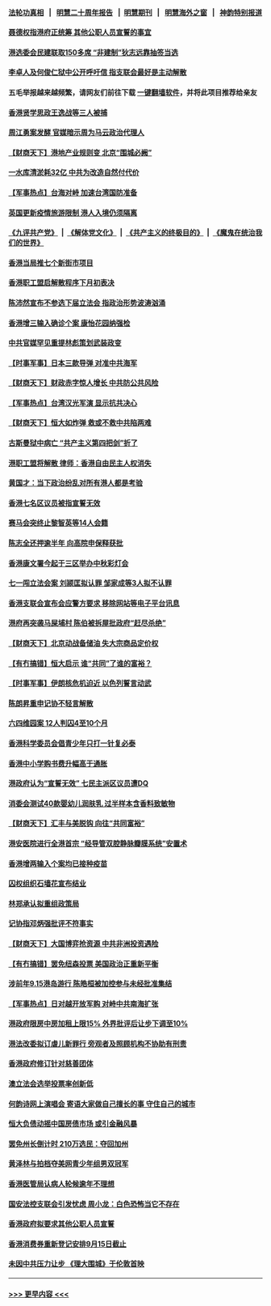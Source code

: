 #### [法轮功真相](https://github.com/gfw-breaker/truth/blob/master/README.md?t=0) &nbsp;&nbsp;|&nbsp;&nbsp; [明慧二十周年报告](https://github.com/gfw-breaker/mh-reports/blob/master/README.md?t=0) &nbsp;&nbsp;|&nbsp;&nbsp;[明慧期刊](https://github.com/gfw-breaker/mh-qikan) &nbsp;&nbsp;|&nbsp;&nbsp; [明慧海外之窗](https://github.com/gfw-breaker/mh-news/blob/master/README.md?t=0) &nbsp;&nbsp;|&nbsp;&nbsp; [神韵特别报道](https://github.com/gfw-breaker/mh-news/blob/master/shenyun.md?t=0)
#### [聂德权指港府正统筹 其他公职人员宣誓的事宜](../pages/nsc415/n13251739.md?t=09222151) 
#### [港选委会民建联取150多席 “非建制”狄志远靠抽签当选](../pages/nsc415/n13251734.md?t=09222151) 
#### [李卓人及何俊仁狱中公开呼吁信 指支联会最好是主动解散](../pages/nsc415/n13251704.md?t=09222151) 
#### 五毛举报越来越频繁，请网友们前往下载 [一键翻墙软件](https://github.com/gfw-breaker/ssr-accounts)，并将此项目推荐给亲友
#### [香港贤学思政王逸战等三人被捕](../pages/nsc415/n13251565.md?t=09222151) 
#### [周江勇案发酵 官媒暗示周为马云政治代理人](../pages/nsc415/n13251115.md?t=09222151) 
#### [【财商天下】港地产业规则变 北京“围城必阙”](../pages/nsc415/n13250221.md?t=09222151) 
#### [一水库清淤耗32亿 中共为改造自然付代价](../pages/nsc415/n13250759.md?t=09222151) 
#### [【军事热点】台海对峙 加速台湾国防准备](../pages/nsc415/n13249405.md?t=09222151) 
#### [英国更新疫情旅游限制 港人入境仍须隔离](../pages/nsc415/n13245967.md?t=09222151) 
#### [《九评共产党》](https://github.com/begood0513/9ping.md/blob/master/README.md) &nbsp;|&nbsp; [《解体党文化》](../../../../jtdwh.md/blob/master/README.md)  &nbsp;|&nbsp; [《共产主义的终极目的》](../../../../gczydzjmd.md/blob/master/README.md) &nbsp;|&nbsp; [《魔鬼在统治我们的世界》](../../../../mgztzwmdsj.md/blob/master/README.md) 
#### [香港当局推七个新街市项目](../pages/nsc415/n13245933.md?t=09222151) 
#### [香港职工盟启解散程序下月初表决](../pages/nsc415/n13245931.md?t=09222151) 
#### [陈沛然宣布不参选下届立法会 指政治形势波涛汹涌](../pages/nsc415/n13245923.md?t=09222151) 
#### [香港增三输入确诊个案 康怡花园纳强检](../pages/nsc415/n13245909.md?t=09222151) 
#### [中共官媒罕见重提林彪策划武装政变](../pages/nsc415/n13244088.md?t=09222151) 
#### [【时事军事】日本三款导弹 对准中共海军](../pages/nsc415/n13242254.md?t=09222151) 
#### [【财商天下】财政赤字惊人增长 中共防公共风险](../pages/nsc415/n13243883.md?t=09222151) 
#### [【军事热点】台湾汉光军演 显示抗共决心](../pages/nsc415/n13239198.md?t=09222151) 
#### [【财商天下】恒大如炸弹 救或不救中共陷两难](../pages/nsc415/n13242167.md?t=09222151) 
#### [古斯曼狱中病亡 “共产主义第四把剑”折了](../pages/nsc415/n13242389.md?t=09222151) 
#### [港职工盟将解散 律师：香港自由民主人权消失](../pages/nsc415/n13241646.md?t=09222151) 
#### [黄国才：当下政治纷乱对所有港人都是考验](../pages/nsc415/n13240881.md?t=09222151) 
#### [香港七名区议员被指宣誓无效](../pages/nsc415/n13240218.md?t=09222151) 
#### [赛马会突终止黎智英等14人会籍](../pages/nsc415/n13240214.md?t=09222151) 
#### [陈志全还押逾半年 向高院申保释获批](../pages/nsc415/n13240192.md?t=09222151) 
#### [香港康文署今起于三区举办中秋彩灯会](../pages/nsc415/n13240166.md?t=09222151) 
#### [七一闯立法会案 刘颕匡拟认罪 邹家成等3人拟不认罪](../pages/nsc415/n13240179.md?t=09222151) 
#### [香港支联会宣布会应警方要求 移除网站等电子平台讯息](../pages/nsc415/n13240154.md?t=09222151) 
#### [港府再突袭马屎埔村 陈伯被拆屋批政府“赶尽杀绝”](../pages/nsc415/n13240102.md?t=09222151) 
#### [【财商天下】北京动战备储油 失大宗商品定价权](../pages/nsc415/n13239051.md?t=09222151) 
#### [【有冇搞错】恒大启示 谁“共同”了谁的富裕？](../pages/nsc415/n13237005.md?t=09222151) 
#### [【时事军事】伊朗核危机迫近 以色列誓言动武](../pages/nsc415/n13234103.md?t=09222151) 
#### [陈朗昇重申记协不轻言解散](../pages/nsc415/n13237447.md?t=09222151) 
#### [六四维园案 12人判囚4至10个月](../pages/nsc415/n13237413.md?t=09222151) 
#### [香港科学委员会倡青少年只打一针复必泰](../pages/nsc415/n13237398.md?t=09222151) 
#### [香港中小学购书费升幅高于通胀](../pages/nsc415/n13237385.md?t=09222151) 
#### [港政府认为“宣誓无效” 七民主派区议员遭DQ](../pages/nsc415/n13237378.md?t=09222151) 
#### [消委会测试40款婴幼儿润肤乳 过半样本含香料致敏物](../pages/nsc415/n13237253.md?t=09222151) 
#### [【财商天下】汇丰与美脱钩 向往“共同富裕”](../pages/nsc415/n13236737.md?t=09222151) 
#### [港安医院进行全港首宗 “经导管双腔静脉瓣膜系统”安置术](../pages/nsc415/n13234753.md?t=09222151) 
#### [香港增两输入个案均已接种疫苗](../pages/nsc415/n13234739.md?t=09222151) 
#### [囚权组织石墙花宣布结业](../pages/nsc415/n13234717.md?t=09222151) 
#### [林郑承认拟重组政策局](../pages/nsc415/n13234716.md?t=09222151) 
#### [记协指邓炳强批评不符事实](../pages/nsc415/n13234588.md?t=09222151) 
#### [【财商天下】大国博弈抢资源 中共非洲投资遇险](../pages/nsc415/n13234042.md?t=09222151) 
#### [【有冇搞错】罢免纽森投票 美国政治正重新平衡](../pages/nsc415/n13231358.md?t=09222151) 
#### [涉前年9.15港岛游行 陈皓桓被加控参与未经批准集结](../pages/nsc415/n13231696.md?t=09222151) 
#### [【军事热点】日对越开放军购 对峙中共南海扩张](../pages/nsc415/n13231067.md?t=09222151) 
#### [港政府限房中房加租上限15% 外界批评后让步下调至10%](../pages/nsc415/n13231681.md?t=09222151) 
#### [港法改委拟订虐儿新罪行 旁观者及照顾机构不协助有刑责](../pages/nsc415/n13231664.md?t=09222151) 
#### [香港政府修订针对慈善团体](../pages/nsc415/n13231650.md?t=09222151) 
#### [澳立法会选举投票率创新低](../pages/nsc415/n13231621.md?t=09222151) 
#### [何韵诗网上演唱会 寄语大家做自己擅长的事 守住自己的城市](../pages/nsc415/n13231594.md?t=09222151) 
#### [恒大负债动摇中国房债市场 或引金融风暴](../pages/nsc415/n13227422.md?t=09222151) 
#### [罢免州长倒计时 210万选民：夺回加州](../pages/nsc415/n13230573.md?t=09222151) 
#### [黄泽林与拍档夺美网青少年组男双冠军](../pages/nsc415/n13228958.md?t=09222151) 
#### [香港医管局认病人轮候逾年不理想](../pages/nsc415/n13228946.md?t=09222151) 
#### [国安法控支联会引发忧虑 周小龙：白色恐怖当它不存在](../pages/nsc415/n13228904.md?t=09222151) 
#### [香港政府拟要求其他公职人员宣誓](../pages/nsc415/n13228927.md?t=09222151) 
#### [香港消费券重新登记安排9月15日截止](../pages/nsc415/n13228907.md?t=09222151) 
#### [未因中共压力让步 《理大围城》于伦敦首映](../pages/nsc415/n13228885.md?t=09222151) 

----
#### [ >>> 更早内容 <<< ](../indexes/nsc415-earlier.md)
